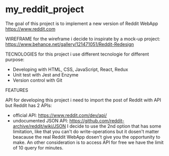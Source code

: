 # my_reddit_project
The goal of this project is to implement a new version of Reddit WebApp
https://www.reddit.com

WIREFRAME
for the wireframe i decide to inspirate by a mock-up project:
https://www.behance.net/gallery/121471051/Reddit-Redesign

TECNOLOGIES
for this project i use different tecnologie for different purpose:
- Developing with HTML, CSS, JavaScript, React, Redux
- Unit test with Jest and Enzyme
- Version control with Git

FEATURES

API 
for developing this project i need to import the post of Reddit with API but Reddit has 2 APIs: 
- official API: https://www.reddit.com/dev/api/
- undocumented JSON API: https://github.com/reddit-archive/reddit/wiki/JSON
I decide to use the 2nd option that has some limitation, like that you can't do write-operations but it dosen't matter beacause the real Reddit WebApp dosen't give you the opportunity to make.
An other consideration is to access API for free we have the limit of 10 query for minutes.

